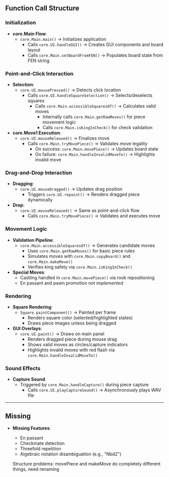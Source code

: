 ## **Function Call Structure**
### **Initialization**
- **core.Main Flow**:
    - `core.Main.main()` → Initializes application
        - Calls `core.UI.handleGUI()` → Creates GUI components and board layout
        - Calls `core.Main.setBoardFromFEN()` → Populates board state from FEN string

### **Point-and-Click Interaction**
- **Selection**:
    - `core.UI.mousePressed()` → Detects click location
        - Calls `core.UI.handleSquareSelection()` → Selects/deselects squares
            - Calls `core.Main.accessibleSquaresOf()` → Calculates valid moves
                - Internally calls `core.Main.getRawMoves()` for piece movement logic
                - Calls `core.Main.isKingInCheck()` for check validation
- **core.Move1 Execution**:
    - `core.UI.mouseReleased()` → Finalizes move
        - Calls `core.Main.tryMovePiece()` → Validates move legality
            - On success: `core.Main.movePiece()` → Updates board state
            - On failure: `core.Main.handleInvalidMoveTo()` → Highlights invalid move

### **Drag-and-Drop Interaction**
- **Dragging**:
    - `core.UI.mouseDragged()` → Updates drag position
        - Triggers `core.UI.repaint()` → Renders dragged piece dynamically
- **Drop**:
    - `core.UI.mouseReleased()` → Same as point-and-click flow
        - Calls `core.Main.tryMovePiece()` → Validates and executes move

### **Movement Logic**
- **Validation Pipeline**:
    - `core.Main.accessibleSquaresOf()` → Generates candidate moves
        - Uses `core.Main.getRawMoves()` for basic piece rules
        - Simulates moves with `core.Main.copyBoard()` and `core.Main.makeMove()`
        - Verifies king safety via `core.Main.isKingInCheck()`
- **Special Moves**:
    - Castling handled in `core.Main.movePiece()` via rook repositioning
    - En passant and pawn promotion *not implemented*

### **Rendering**
- **Square Rendering**:
    - `Square.paintComponent()` → Painted per frame
        - Renders square color (selected/highlighted states)
        - Draws piece images unless being dragged
- **GUI Overlays**:
    - `core.UI.paint()` → Draws on main panel
        - Renders dragged piece during mouse drag
        - Shows valid moves as circles/capture indicators
        - Highlights invalid moves with red flash via `core.Main.handleInvalidMoveTo()`

### **Sound Effects**
- **Capture Sound**:
    - Triggered by `core.Main.handleCapture()` during piece capture
        - Calls `core.UI.playCaptureSound()` → Asynchronously plays WAV file

---

## **Missing**
- **Missing Features**:
    - En passant
    - Checkmate detection
    - Threefold repetition
    - Algebraic notation disambiguation (e.g., "Nbd2")



    Structure problems:
movePiece and makeMove do completely different things, need renaming